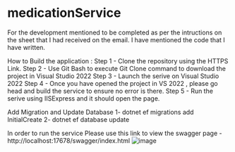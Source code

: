 # medicationService
For the development mentioned to be completed as per the intructions on the sheet that I had received on the email. I have mentioned the code that I have written. 

How to Build the application : 
Step 1 - Clone the repository using the HTTPS Link. 
Step 2 - Use Git Bash to execute Git Clone command to download the project in Visual Studio 2022
Step 3 - Launch the serive on Visual Studio 2022 
Step 4 - Once you have opened the project in VS 2022 , please go head and build the service to ensure no error is there.
Step 5 - Run the serive using IISExpress and it should open the page. 

Add Migration and Update Database 
1- dotnet ef migrations add InitialCreate
2- dotnet ef database update

In order to run the service 
Please use this link to view the swagger page - http://localhost:17678/swagger/index.html 
![image](https://github.com/user-attachments/assets/44f3f6d5-ae0f-4ed2-90ad-296a5c64b6a6)
